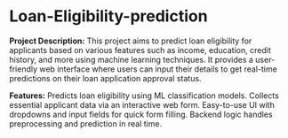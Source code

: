 # Loan-Eligibility-prediction
**Project Description:**
This project aims to predict loan eligibility for applicants based on various features such as income, education, credit history, and more using machine learning techniques. It provides a user-friendly web interface where users can input their details to get real-time predictions on their loan application approval status.

**Features:**
Predicts loan eligibility using ML classification models.
Collects essential applicant data via an interactive web form.
Easy-to-use UI with dropdowns and input fields for quick form filling.
Backend logic handles preprocessing and prediction in real time.
